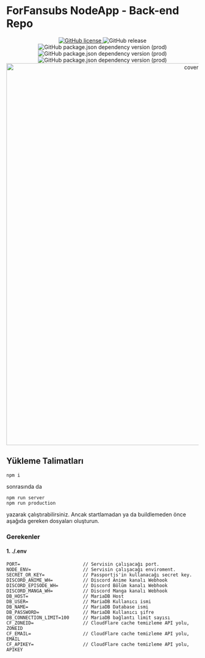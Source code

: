 # ForFansubs NodeApp - Back-end Repo
<p align="center">
<a href="https://github.com/ayberktandogan/ForFansubs-NodeApp---Back-End/blob/master/LICENSE"><img alt="GitHub license" src="https://img.shields.io/github/license/ayberktandogan/ForFansubs-NodeApp---Back-End?style=for-the-badge"> </a> <img alt="GitHub release" src="https://img.shields.io/github/release/ayberktandogan/ForFansubs-NodeApp---Back-End?style=for-the-badge"> </a>
<br/>
<img alt="GitHub package.json dependency version (prod)" src="https://img.shields.io/node/v/sharp?style=for-the-badge">
<img alt="GitHub package.json dependency version (prod)" src="https://img.shields.io/github/package-json/dependency-version/ayberktandogan/ForFansubs-NodeApp---Back-End/express?style=for-the-badge">
<img alt="GitHub package.json dependency version (prod)" src="https://img.shields.io/github/package-json/dependency-version/ayberktandogan/ForFansubs-NodeApp---Back-End/mariadb?style=for-the-badge"> 
<br/>
<img src="https://repository-images.githubusercontent.com/212566993/16902280-e5ef-11e9-9ed4-77af26c3f71a" alt="cover-image" width="1000px"/>
</p>

## Yükleme Talimatları
```
npm i
```

sonrasında da 

```
npm run server
npm run production
```

yazarak çalıştırabilirsiniz. Ancak startlamadan ya da buildlemeden önce aşağıda gereken dosyaları oluşturun.

### Gerekenler

#### 1. ./.env
```env
PORT=                       // Servisin çalışacağı port.
NODE_ENV=                   // Servisin çalışacağı enviroment.
SECRET_OR_KEY=              // Passportjs'in kullanacağı secret key.
DISCORD_ANIME_WH=           // Discord Anime kanalı Webhook
DISCORD_EPISODE_WH=         // Discord Bölüm kanalı Webhook
DISCORD_MANGA_WH=           // Discord Manga kanalı Webhook
DB_HOST=                    // MariaDB Host
DB_USER=                    // MariaDB Kullanıcı ismi
DB_NAME=                    // MariaDB Database ismi
DB_PASSWORD=                // MariaDB Kullanıcı şifre
DB_CONNECTION_LIMIT=100     // MariaDB bağlantı limit sayısı
CF_ZONEID=                  // CloudFlare cache temizleme API yolu, ZONEID
CF_EMAIL=                   // CloudFlare cache temizleme API yolu, EMAIL    
CF_APIKEY=                  // CloudFlare cache temizleme API yolu, APIKEY
```